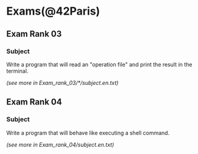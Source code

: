 # Exams(@42Paris)

## Exam Rank 03

### Subject

Write a program that will read an "operation file" and print the result in the terminal.

*(see more in Exam_rank_03/\*/subject.en.txt)*

## Exam Rank 04

### Subject

Write a program that will behave like executing a shell command.

*(see more in Exam_rank_04/subject.en.txt)*
